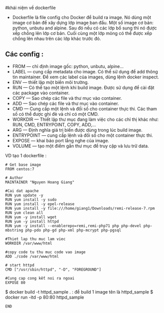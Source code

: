 #khái niệm về dockerfile
- Dockerfile là file config cho Docker để build ra image. Nó dùng một image cơ bản để xây dựng lớp image ban đầu. Một số image cơ bản: python, unbutu and alpine. Sau đó nếu có các lớp bổ sung thì nó được xếp chồng lên lớp cơ bản. Cuối cùng một lớp mỏng có thể được xếp chồng lên nhau trên các lớp khác trước đó.
## Các config :
* FROM — chỉ định image gốc: python, unbutu, alpine…
* LABEL — cung cấp metadata cho image. Có thể sử dụng để add thông tin maintainer. Để xem các label của images, dùng lệnh docker inspect.
* ENV — thiết lập một biến môi trường.
* RUN — Có thể tạo một lệnh khi build image. Được sử dụng để cài đặt các package vào container.
* COPY — Sao chép các file và thư mục vào container.
* ADD — Sao chép các file và thư mục vào container.
* CMD — Cung cấp một lệnh và đối số cho container thực thi. Các tham số có thể được ghi đè và chỉ có một CMD.
* WORKDIR — Thiết lập thư mục đang làm việc cho các chỉ thị khác như: RUN, CMD, ENTRYPOINT, COPY, ADD,…
* ARG — Định nghĩa giá trị biến được dùng trong lúc build image.
* ENTRYPOINT — cung cấp lệnh và đối số cho một container thực thi.
* EXPOSE — khai báo port lắng nghe của image.
* VOLUME — tạo một điểm gắn thư mục để truy cập và lưu trữ data.

VD tạo 1 dockerfile :

```
# Get base image
FROM centos:7

# Author
MAINTAINER "Nguyen Hoang Giang"

#Cai dat apache
RUN yum update -y
RUN yum install -y sudo
RUN yum install -y epel-release
RUN yum install -y file:///home/giang1/Downloads/remi-release-7.rpm
RUN yum clean all
RUN yum -y install wget
RUN yum -y install httpd
RUN yum -y install --enablerepo=remi,remi-php71 php php-devel php-mbstring php-pdo php-gd php-xml php-mcrypt php-pgsql
 
#Thiet lap thu muc lam viec 
WORKDIR /var/www/html

#copy code tu thu muc code vao image
ADD ./code /var/www/html

# start httpd
CMD ["/usr/sbin/httpd", "-D", "FOREGROUND"]

#Cung cap cong kết noi ra ngoai
EXPOSE 80
```

$ docker build -t httpd_sample . : để build 1 image tên là httpd_sample
$ docker run -itd -p 80:80 httpd_sample

```
END
```
